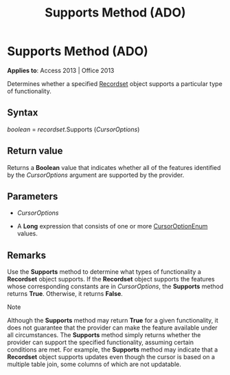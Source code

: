 ﻿---
title: Supports Method (ADO)
TOCTitle: Supports Method (ADO)
ms:assetid: 2b4062ce-44df-4e84-1ce9-d6618c10c2af
ms:mtpsurl: https://msdn.microsoft.com/library/JJ249059(v=office.15)
ms:contentKeyID: 48543924
ms.date: 09/18/2015
mtps_version: v=office.15
---

# Supports Method (ADO)


**Applies to**: Access 2013 | Office 2013

Determines whether a specified [Recordset](recordset-object-ado.md) object supports a particular type of functionality.

## Syntax

*boolean* = *recordset*.Supports (*CursorOptions*)

## Return value

Returns a **Boolean** value that indicates whether all of the features identified by the *CursorOptions* argument are supported by the provider.

## Parameters

  - *CursorOptions*

  - A **Long** expression that consists of one or more [CursorOptionEnum](cursoroptionenum.md) values.

## Remarks

Use the **Supports** method to determine what types of functionality a **Recordset** object supports. If the **Recordset** object supports the features whose corresponding constants are in *CursorOptions*, the **Supports** method returns **True**. Otherwise, it returns **False**.


> [!NOTE]
> <P>Although the <STRONG>Supports</STRONG> method may return <STRONG>True</STRONG> for a given functionality, it does not guarantee that the provider can make the feature available under all circumstances. The <STRONG>Supports</STRONG> method simply returns whether the provider can support the specified functionality, assuming certain conditions are met. For example, the <STRONG>Supports</STRONG> method may indicate that a <STRONG>Recordset</STRONG> object supports updates even though the cursor is based on a multiple table join, some columns of which are not updatable.</P>


